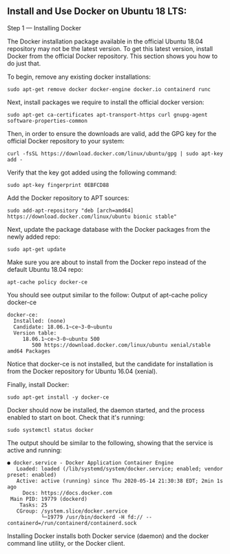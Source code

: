 ## Install and Use Docker on Ubuntu 18 LTS:

Step 1 — Installing Docker

The Docker installation package available in the official Ubuntu 18.04 repository may not be the latest version. To get this latest version, install Docker from the official Docker repository. This section shows you how to do just that.

To begin, remove any existing docker installations:

    sudo apt-get remove docker docker-engine docker.io containerd runc

Next, install packages we require to install the official docker version:

    sudo apt-get ca-certificates apt-transport-https curl gnupg-agent software-properties-common

Then, in order to ensure the downloads are valid, add the GPG key for the official Docker repository to your system:

    curl -fsSL https://download.docker.com/linux/ubuntu/gpg | sudo apt-key add -

Verify that the key got added using the following command:

    sudo apt-key fingerprint 0EBFCD88

Add the Docker repository to APT sources:

    sudo add-apt-repository "deb [arch=amd64] https://download.docker.com/linux/ubuntu bionic stable"

Next, update the package database with the Docker packages from the newly added repo:

    sudo apt-get update

Make sure you are about to install from the Docker repo instead of the default Ubuntu 18.04 repo:

    apt-cache policy docker-ce

You should see output similar to the follow:
Output of apt-cache policy docker-ce

    docker-ce:
      Installed: (none)
      Candidate: 18.06.1~ce~3-0~ubuntu
      Version table:
         18.06.1~ce~3-0~ubuntu 500
            500 https://download.docker.com/linux/ubuntu xenial/stable amd64 Packages


Notice that docker-ce is not installed, but the candidate for installation is from the Docker repository for Ubuntu 16.04 (xenial).

Finally, install Docker:

    sudo apt-get install -y docker-ce

Docker should now be installed, the daemon started, and the process enabled to start on boot. Check that it's running:

    sudo systemctl status docker

The output should be similar to the following, showing that the service is active and running:

    ● docker.service - Docker Application Container Engine
       Loaded: loaded (/lib/systemd/system/docker.service; enabled; vendor preset: enabled)
       Active: active (running) since Thu 2020-05-14 21:30:38 EDT; 2min 1s ago
         Docs: https://docs.docker.com
     Main PID: 19779 (dockerd)
        Tasks: 25
       CGroup: /system.slice/docker.service
               └─19779 /usr/bin/dockerd -H fd:// --containerd=/run/containerd/containerd.sock

Installing Docker installs both Docker service (daemon) and the docker command line utility, or the Docker client.

